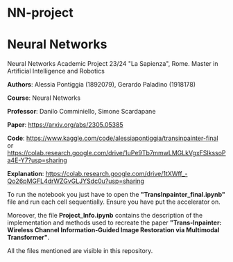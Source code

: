 # NN-project

# Neural Networks

Neural Networks Academic Project 23/24 "La Sapienza", Rome. 
Master in Artificial Intelligence and Robotics

**Authors**: Alessia Pontiggia (1892079), Gerardo Paladino (1918178)

**Course**: Neural Networks

**Professor**: Danilo Comminiello, Simone Scardapane

**Paper**: https://arxiv.org/abs/2305.05385

**Code**: https://www.kaggle.com/code/alessiapontiggia/transinpainter-final or https://colab.research.google.com/drive/1uPe9Tb7mmwLMGLkVgxFSlkssoPa4E-Y7?usp=sharing

**Explanation**: https://colab.research.google.com/drive/1tXWff_-Qo26pMGFL4drWZGvGLJYSdc0u?usp=sharing

To run the notebook you just have to open the **"TransInpainter_final.ipynb"** file and run each cell sequentially. Ensure you have put the accelerator on. 

Moreover, the file **Project_Info.ipynb** contains the description of the implementation and methods used to recreate the paper **"Trans-Inpainter: Wireless Channel Information-Guided Image Restoration via Multimodal Transformer"**.

All the files mentioned are visible in this repository.
